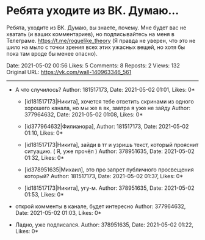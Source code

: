 # Ребята уходите из ВК. Думаю...

Ребята, уходите из ВК. Думаю, вы знаете, почему. Мне будет вас не хватать (и ваших комментариев), но подписывайтесь на меня в Телеграме. https://t.me/roguelike_theory (Я правда не уверен, что это не шило на мыло с точки зрения всех этих ужасных вещей, но хотя бы пока там вроде бы менее опасно).

Date: 2021-05-02 00:56
Likes: 5
Comments: 8
Reposts: 2
Views: 132
Original URL: https://vk.com/wall-140963346_561



--------------------

  * А что случилось?
    Author: 181517173, Date: 2021-05-02 01:01, Likes: 0*

      * [id181517173|Никита], хочется тебе ответить скринами из одного хорошего канала, но мы же в вк, завтра я уже не зайду
        Author: 377964632, Date: 2021-05-02 01:08, Likes: 0*

      * [id377964632|Филианора],
        Author: 181517173, Date: 2021-05-02 01:10, Likes: 0*

      * [id181517173|Никита], зайди в тг и узришь текст, который прояснит ситуацию.
        ( Я, уже прочёл )
        Author: 378951635, Date: 2021-05-02 01:32, Likes: 0*

      * [id378951635|Михаил], это про запрет публичного просвещения который?
        Author: 181517173, Date: 2021-05-02 01:37, Likes: 0*

      * [id181517173|Никита], угу-м.
        Author: 378951635, Date: 2021-05-02 01:53, Likes: 0*


  * открой комменты в канале, будет интересно
    Author: 377964632, Date: 2021-05-02 01:03, Likes: 0*


  * Ладно, уже подписался.
    Author: 378951635, Date: 2021-05-02 01:22, Likes: 0*

